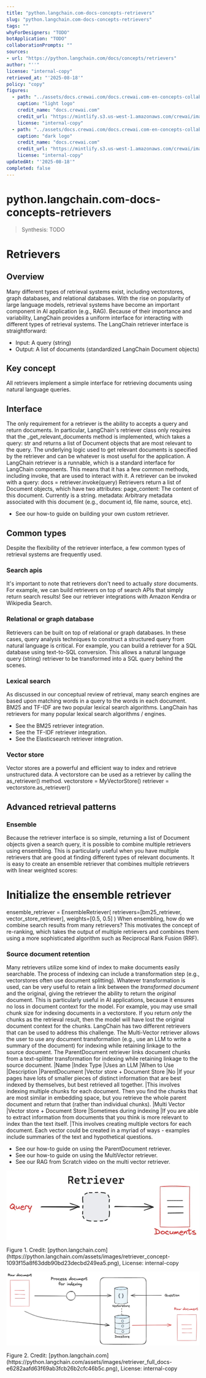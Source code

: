 ```yaml
---
title: "python.langchain.com-docs-concepts-retrievers"
slug: "python.langchain.com-docs-concepts-retrievers"
tags: ""
whyForDesigners: "TODO"
botApplication: "TODO"
collaborationPrompts: ""
sources:
- url: "https://python.langchain.com/docs/concepts/retrievers"
author: "''"
license: "internal-copy"
retrieved_at: "'2025-08-18'"
policy: "copy"
figures:
  - path: "../assets/docs.crewai.com/docs.crewai.com-en-concepts-collaboration/71bc45159c09.webp"
    caption: "light logo"
    credit_name: "docs.crewai.com"
    credit_url: "https://mintlify.s3.us-west-1.amazonaws.com/crewai/images/crew_only_logo.png"
    license: "internal-copy"
  - path: "../assets/docs.crewai.com/docs.crewai.com-en-concepts-collaboration/71bc45159c09.webp"
    caption: "dark logo"
    credit_name: "docs.crewai.com"
    credit_url: "https://mintlify.s3.us-west-1.amazonaws.com/crewai/images/crew_only_logo.png"
    license: "internal-copy"
updatedAt: "'2025-08-18'"
completed: false
---
```


# python.langchain.com-docs-concepts-retrievers

> Synthesis: TODO

# Retrievers
## Overview
Many different types of retrieval systems exist, including vectorstores, graph databases, and relational databases. With the rise on popularity of large language models, retrieval systems have become an important component in AI application (e.g., RAG). Because of their importance and variability, LangChain provides a uniform interface for interacting with different types of retrieval systems. The LangChain retriever interface is straightforward:
- Input: A query (string)
- Output: A list of documents (standardized LangChain Document objects)
## Key concept
All retrievers implement a simple interface for retrieving documents using natural language queries.
## Interface
The only requirement for a retriever is the ability to accepts a query and return documents.
In particular, LangChain's retriever class only requires that the
_get_relevant_documents method is implemented, which takes a
query: str and returns a list of Document objects that are most relevant to the query.
The underlying logic used to get relevant documents is specified by the retriever and can be whatever is most useful for the application.
A LangChain retriever is a runnable, which is a standard interface for LangChain components.
This means that it has a few common methods, including
invoke, that are used to interact with it. A retriever can be invoked with a query:
docs = retriever.invoke(query)
Retrievers return a list of Document objects, which have two attributes:
page_content: The content of this document. Currently is a string.
metadata: Arbitrary metadata associated with this document (e.g., document id, file name, source, etc).
- See our how-to guide on building your own custom retriever.
## Common types
Despite the flexibility of the retriever interface, a few common types of retrieval systems are frequently used.
### Search apis
It's important to note that retrievers don't need to actually
*store* documents.
For example, we can build retrievers on top of search APIs that simply return search results!
See our retriever integrations with Amazon Kendra or Wikipedia Search.
### Relational or graph database
Retrievers can be built on top of relational or graph databases. In these cases, query analysis techniques to construct a structured query from natural language is critical. For example, you can build a retriever for a SQL database using text-to-SQL conversion. This allows a natural language query (string) retriever to be transformed into a SQL query behind the scenes.
### Lexical search
As discussed in our conceptual review of retrieval, many search engines are based upon matching words in a query to the words in each document. BM25 and TF-IDF are two popular lexical search algorithms. LangChain has retrievers for many popular lexical search algorithms / engines.
- See the BM25 retriever integration.
- See the TF-IDF retriever integration.
- See the Elasticsearch retriever integration.
### Vector store
Vector stores are a powerful and efficient way to index and retrieve unstructured data.
A vectorstore can be used as a retriever by calling the
as_retriever() method.
vectorstore = MyVectorStore()
retriever = vectorstore.as_retriever()
## Advanced retrieval patterns
### Ensemble
Because the retriever interface is so simple, returning a list of
Document objects given a search query, it is possible to combine multiple retrievers using ensembling.
This is particularly useful when you have multiple retrievers that are good at finding different types of relevant documents.
It is easy to create an ensemble retriever that combines multiple retrievers with linear weighted scores:
# Initialize the ensemble retriever
ensemble_retriever = EnsembleRetriever(
retrievers=[bm25_retriever, vector_store_retriever], weights=[0.5, 0.5]
)
When ensembling, how do we combine search results from many retrievers? This motivates the concept of re-ranking, which takes the output of multiple retrievers and combines them using a more sophisticated algorithm such as Reciprocal Rank Fusion (RRF).
### Source document retention
Many retrievers utilize some kind of index to make documents easily searchable.
The process of indexing can include a transformation step (e.g., vectorstores often use document splitting).
Whatever transformation is used, can be very useful to retain a link between the
*transformed document* and the original, giving the retriever the ability to return the *original* document.
This is particularly useful in AI applications, because it ensures no loss in document context for the model.
For example, you may use small chunk size for indexing documents in a vectorstore.
If you return
*only* the chunks as the retrieval result, then the model will have lost the original document context for the chunks.
LangChain has two different retrievers that can be used to address this challenge. The Multi-Vector retriever allows the user to use any document transformation (e.g., use an LLM to write a summary of the document) for indexing while retaining linkage to the source document. The ParentDocument retriever links document chunks from a text-splitter transformation for indexing while retaining linkage to the source document.
|Name
|Index Type
|Uses an LLM
|When to Use
|Description
|ParentDocument
|Vector store + Document Store
|No
|If your pages have lots of smaller pieces of distinct information that are best indexed by themselves, but best retrieved all together.
|This involves indexing multiple chunks for each document. Then you find the chunks that are most similar in embedding space, but you retrieve the whole parent document and return that (rather than individual chunks).
|Multi Vector
|Vector store + Document Store
|Sometimes during indexing
|If you are able to extract information from documents that you think is more relevant to index than the text itself.
|This involves creating multiple vectors for each document. Each vector could be created in a myriad of ways - examples include summaries of the text and hypothetical questions.
- See our how-to guide on using the ParentDocument retriever.
- See our how-to guide on using the MultiVector retriever.
- See our RAG from Scratch video on the multi vector retriever.

![Retriever](../assets/python.langchain.com/python.langchain.com-docs-concepts-retrievers/e5c321924807.webp)
<figcaption>Figure 1. Credit: [python.langchain.com](https://python.langchain.com/assets/images/retriever_concept-1093f15a8f63ddb90bd23decbd249ea5.png), License: internal-copy</figcaption>

![Retrieval with full docs](../assets/python.langchain.com/python.langchain.com-docs-concepts-retrievers/693d5f7ede2e.webp)
<figcaption>Figure 2. Credit: [python.langchain.com](https://python.langchain.com/assets/images/retriever_full_docs-e6282aafd63f69ab3fcb26b2cfc46b5c.png), License: internal-copy</figcaption>
